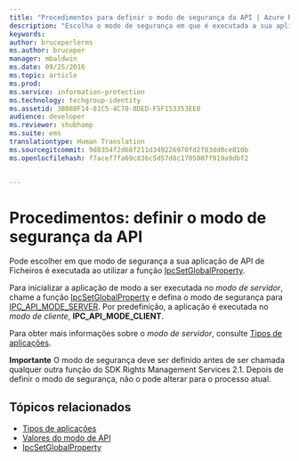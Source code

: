 ```yaml
---
title: "Procedimentos para definir o modo de segurança da API | Azure RMS"
description: "Escolha o modo de segurança em que é executada a sua aplicação de API de Ficheiros."
keywords: 
author: bruceperlerms
ms.author: bruceper
manager: mbaldwin
ms.date: 09/25/2016
ms.topic: article
ms.prod: 
ms.service: information-protection
ms.technology: techgroup-identity
ms.assetid: 3B088F14-81C5-4C78-8DED-F5F153353EE0
audience: developer
ms.reviewer: shubhamp
ms.suite: ems
translationtype: Human Translation
ms.sourcegitcommit: 9d8354f2d68f211d349226970fd2f83dd0ce810b
ms.openlocfilehash: f7acef7fa69c836c5d57d8c1705007f919a9dbf2


---
```


# <a name="howto-set-the-api-security-mode"></a>Procedimentos: definir o modo de segurança da API

Pode escolher em que modo de segurança a sua aplicação de API de Ficheiros é executada ao utilizar a função [IpcSetGlobalProperty](https://msdn.microsoft.com/library/hh535270.aspx).

Para inicializar a aplicação de modo a ser executada no *modo de servidor*, chame a função [IpcSetGlobalProperty](https://msdn.microsoft.com/library/hh535270.aspx) e defina o modo de segurança para [IPC\_API\_MODE\_SERVER](https://msdn.microsoft.com/library/hh535236.aspx). Por predefinição, a aplicação é executada no *modo de cliente*, **IPC\_API\_MODE\_CLIENT**.

Para obter mais informações sobre o *modo de servidor*, consulte [Tipos de aplicações](application-types.md).

**Importante** O modo de segurança deve ser definido antes de ser chamada qualquer outra função do SDK Rights Management Services 2.1. Depois de definir o modo de segurança, não o pode alterar para o processo atual.

## <a name="related-topics"></a>Tópicos relacionados

* [Tipos de aplicações](application-types.md)
* [Valores do modo de API](https://msdn.microsoft.com/library/hh535236.aspx)
* [IpcSetGlobalProperty](https://msdn.microsoft.com/library/hh535270.aspx)
 

 



<!--HONumber=Nov16_HO2-->


